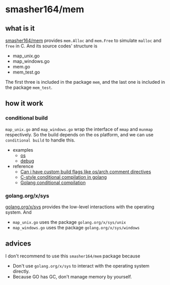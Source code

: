 # smasher164/mem

## what is it

[smasher164/mem](https://github.com/smasher164/mem) provides `mem.Alloc` and `mem.Free` to simulate `malloc` and `free` in C. And its source codes' structure is 

- map_unix.go
- map_windows.go
- mem.go
- mem_test.go

The first three is included in the package `mem`, and the last one is included in the package `mem_test`. 

## how it work

### conditional build

`map_unix.go` and `map_windows.go` wrap the interface of `mmap` and `munmap` respectively. So the build depends on the os platform, and we can use `conditional build` to handle this.

- examples
  - [os](https://github.com/gaoxinge/something/tree/master/learn%20go/learn%20from%20src/third-party/1/1)
  - [debug](https://github.com/gaoxinge/something/tree/master/learn%20go/learn%20from%20src/third-party/1/2)
- reference
  - [Can i have custom build flags like os/arch comment directives](https://stackoverflow.com/questions/47253852/can-i-have-custom-build-flags-like-os-arch-comment-directives)
  - [C-style conditional compilation in golang](https://stackoverflow.com/questions/38950909/c-style-conditional-compilation-in-golang)
  - [Golang conditional compilation](https://stackoverflow.com/questions/10646531/golang-conditional-compilation)

### golang.org/x/sys

[golang.org/x/sys](https://github.com/golang/sys) provides the low-level interactions with the operating system. And

- `map_unix.go` uses the package `golang.org/x/sys/unix`
- `map_windows.go` uses the package `golang.org/x/sys/windows`

## advices

I don't recommend to use this `smasher164/mem` package because

- Don't use `golang.org/x/sys` to interact with the operating system directly.
- Because GO has GC, don't manage memory by yourself.